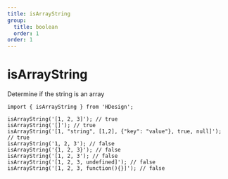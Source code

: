 ```yaml
---
title: isArrayString
group:
  title: boolean
  order: 1
order: 1
---
```


# isArrayString

Determine if the string is an array

```tsx | pure
import { isArrayString } from 'HDesign';

isArrayString('[1, 2, 3]'); // true
isArrayString('[]'); // true
isArrayString('[1, "string", [1,2], {"key": "value"}, true, null]'); // true
isArrayString('1, 2, 3'); // false
isArrayString('{1, 2, 3}'); // false
isArrayString('[1, 2, 3'); // false
isArrayString('[1, 2, 3, undefined]'); // false
isArrayString('[1, 2, 3, function(){}]'); // false
```
